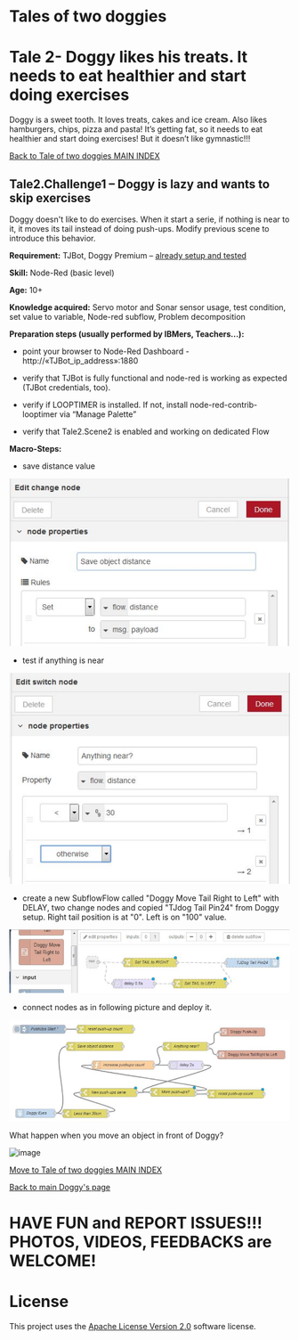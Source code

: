 # Tales of two doggies
# Tale 2- Doggy likes his treats. It needs to eat healthier and start doing exercises
Doggy is a sweet tooth. It loves treats, cakes and ice cream. Also likes hamburgers, chips, pizza and pasta!  It’s getting fat, so it needs to eat healthier and start doing exercises! But it doesn’t like gymnastic!!!

[Back to Tale of two doggies MAIN INDEX](Tales%20of%20two%20doggies.md)

## Tale2.Challenge1 – Doggy is lazy and wants to skip exercises

Doggy doesn't like to do exercises. When it start a serie, if nothing is near to it, it moves its tail instead of doing push-ups. Modify previous scene to introduce this behavior.

**Requirement:** TJBot, Doggy Premium – [already setup and tested](https://github.com/fmanclossi/TJBot-playbook/blob/master/examples/Doggy/Setup%20Doggy%20and%20Test%20features.md)

**Skill:** Node-Red (basic level)

**Age:** 10+

**Knowledge acquired:** Servo motor and Sonar sensor usage, test condition, set value to variable, Node-red subflow, Problem decomposition

**Preparation steps (usually performed by IBMers, Teachers…):**

* point your browser to Node-Red Dashboard - http://«TJBot_ip_address»:1880

* verify that TJBot is fully functional and node-red is working as expected (TJBot credentials, too).

* verify if LOOPTIMER is installed. If not, install node-red-contrib-looptimer via “Manage Palette”

* verify that Tale2.Scene2 is enabled and working on dedicated Flow

**Macro-Steps:**

* save distance value

![save distance](https://github.com/fmanclossi/TJBot-playbook/blob/master/examples/Doggy/Media/Tales/t02C01.Save.Object.Distance.jpg)

* test if anything is near

![test distance](https://github.com/fmanclossi/TJBot-playbook/blob/master/examples/Doggy/Media/Tales/t02C01.Test.If.Anything.Near.jpg)

* create a new SubflowFlow called "Doggy Move Tail Right to Left" with DELAY, two change nodes and copied "TJdog Tail Pin24" from Doggy setup. Right tail position is at "0". Left is on "100" value.

![tail subflow](https://github.com/fmanclossi/TJBot-playbook/blob/master/examples/Doggy/Media/Tales/t02C01.Move.Tail.SubFlow.jpg)

* connect nodes as in following picture and deploy it.

![image](https://github.com/fmanclossi/TJBot-playbook/blob/master/examples/Doggy/Media/Tales/t02C01.Doggy.lazy.Flow.jpg)

What happen when you move an object in front of Doggy?

![image](https://github.com/fmanclossi/TJBot-playbook/blob/master/examples/Doggy/Media/Tales/t02c01.Doggy.Lazy.PushUps.Animated.gif)

[Move to Tale of two doggies MAIN INDEX](Tales%20of%20two%20doggies.md)

[Back to main Doggy's page](https://github.com/fmanclossi/TJBot-playbook/tree/master/examples/Doggy)

# HAVE FUN and REPORT ISSUES!!! PHOTOS, VIDEOS, FEEDBACKS are WELCOME!

# License  
This project uses the [Apache License Version 2.0](../../LICENSE) software license.  
